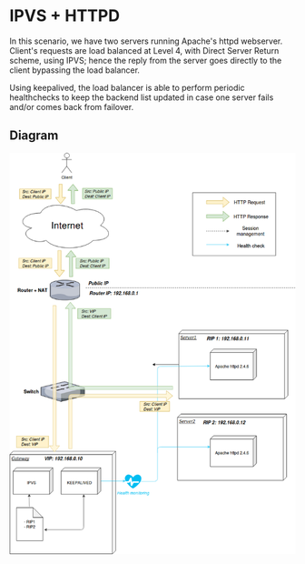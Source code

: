 # IPVS + HTTPD #

In this scenario, we have two servers running Apache's httpd webserver. Client's requests are load balanced at Level 4, with Direct Server Return scheme, using IPVS; hence the reply from the server goes
directly to the client bypassing the load balancer.

Using keepalived, the load balancer is able to perform periodic healthchecks to keep the backend list updated in case one server fails and/or comes back from failover.

## Diagram ##
![Diagram ipvs](./ipvs_httpd_diagram.png)

